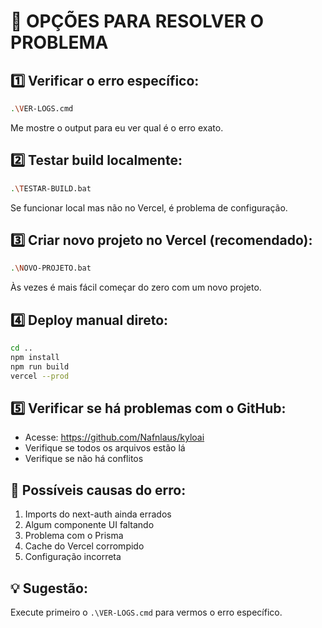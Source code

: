 # 🚨 OPÇÕES PARA RESOLVER O PROBLEMA

## 1️⃣ Verificar o erro específico:
```bash
.\VER-LOGS.cmd
```
Me mostre o output para eu ver qual é o erro exato.

## 2️⃣ Testar build localmente:
```bash
.\TESTAR-BUILD.bat
```
Se funcionar local mas não no Vercel, é problema de configuração.

## 3️⃣ Criar novo projeto no Vercel (recomendado):
```bash
.\NOVO-PROJETO.bat
```
Às vezes é mais fácil começar do zero com um novo projeto.

## 4️⃣ Deploy manual direto:
```bash
cd ..
npm install
npm run build
vercel --prod
```

## 5️⃣ Verificar se há problemas com o GitHub:
- Acesse: https://github.com/Nafnlaus/kyloai
- Verifique se todos os arquivos estão lá
- Verifique se não há conflitos

## 🤔 Possíveis causas do erro:
1. Imports do next-auth ainda errados
2. Algum componente UI faltando
3. Problema com o Prisma
4. Cache do Vercel corrompido
5. Configuração incorreta

## 💡 Sugestão:
Execute primeiro o `.\VER-LOGS.cmd` para vermos o erro específico.